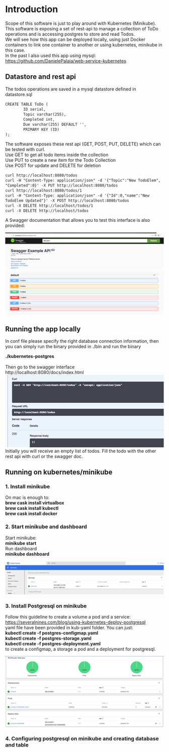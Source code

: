 # Introduction

Scope of this software is just to play around with Kubernetes (Minikube). </br>
This software is exposing a set of rest-api to manage a collection of ToDo operations and is accessing postgres to store and read Todos. </br>
We will see how this app can be deployed locally, using just Docker containers to link one container to another or using kubernetes, minikube in this case. </br>
In the past I also used this app using mysql: </br>
https://github.com/DanielePalaia/web-service-kubernetes</br>

## Datastore and rest api

The todos operations are saved in a mysql datastore defined in datastore.sql

```
CREATE TABLE ToDo (
	    ID serial,
	    Topic varchar(255),
	    Completed int,
	    Due varchar(255) DEFAULT '',
	    PRIMARY KEY (ID)
);
```

The software exposes these rest api (GET, POST, PUT, DELETE) which can be tested with curl.</br>
Use GET to get all todo items inside the collection </br>
Use PUT to create a new item for the Todo Collection </br>
Use POST for update and DELETE for deletion </br>

```
curl http://localhost:8080/todos
curl -H "Content-Type: application/json" -d '{"Topic":"New TodoElem", "Completed":0}' -X PUT http://localhost:8080/todos
curl http://localhost:8080/todos/1
curl -H "Content-Type: application/json" -d '{"Id":0,"name":"New TodoElem Updated"}' -X POST http://localhost:8080/todos
curl -X DELETE http://localhost/todos/1
curl -X DELETE http://localhost/todos
```

A Swagger documentation that allows you to test this interface is also provided:

![Screenshot](./pics/pic2.png)
![Screenshot](./pics/pic3.png)

## Running the app locally
In conf file please specify the right database connection information,
then you can simply run the binary provided in ./bin and run the binary </br>

**./kubernetes-postgres**</br></br>
Then go to the swagger interface</br>
http://localhost:8080/docs/index.html</br>
![Screenshot](./pics/pic4.png) </br>
Initially you will receive an empty list of todos. Fill the todo with the other rest api with curl or the swagger doc.
</br>

## Running on kubernetes/minikube

### 1. Install minikube
On mac is enough to:</br>
**brew cask install virtualbox**</br>
**brew cask install kubectl**</br>
**brew cask install docker** </br>

### 2. Start minikube and dashboard
Start minikube: </br>
**minikube start** </br>
Run dashboard </br>
**minikube dashboard**</br>

![Screenshot](./pics/minikube.png) </br>

### 3. Install Postgresql on minikube 
Follow this guideline to create a volume a pod and a service: </br>
https://severalnines.com/blog/using-kubernetes-deploy-postgresql
</br>
yaml file have been provided in kub-yaml folder. You can just: </br>
**kubectl create -f postgres-configmap.yaml** </br>
**kubectl create -f postgres-storage.yaml** </br>
**kubectl create -f postgres-deployment.yaml** </br>
to create a configmap, a storage a pod and a deployment for postgresql. 

![Screenshot](./pics/minikube2.png) </br>

### 4. Configuring postgresql on minikube and creating database and table

